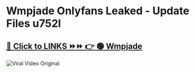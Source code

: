 
 # Wmpjade Onlyfans Leaked - Update Files u752l

## <h2><a href="https://clipsfans.com/Wmpjade&ref=git">🔗 Click to LINKS ⏩⏩ 👉 🟢 Wmpjade </a></h2>

<a href="https://clipsfans.com/Wmpjade&ref=git" rel="nofollow" data-target="animated-image.originalLink"><img src="https://i.ibb.co.com/xMMVF88/686577567.gif" alt="Viral Video Original" style="max-width: 100%; display: inline-block;" data-target="animated-image.originalImage"></a>

